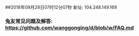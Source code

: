 ##2018年09月28日07时12分07秒 新址: 104.248.149.169
### 兔友常见问题及解答: https://github.com/wanggonging/d/blob/w/FAQ.md
